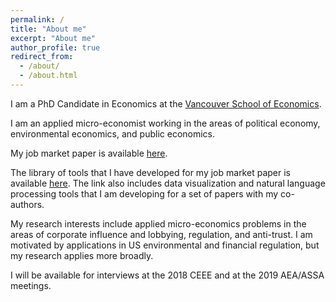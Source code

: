```yaml
---
permalink: /
title: "About me"
excerpt: "About me"
author_profile: true
redirect_from:
  - /about/
  - /about.html
---
```




I am a PhD Candidate in Economics at the [Vancouver School of Economics](https://economics.ubc.ca/).

I am an applied micro-economist working in the areas of political economy, environmental economics, and public economics.

My job market paper is available [here](https://bradhackinen.ca/files/BradHackinen_JMP.pdf).

The library of tools that I have developed for my job market paper is available [here](https://bradhackinen.ca/tools/). The link also includes data visualization and natural language processing tools that I am developing for a set of papers with my co-authors.

My research interests include applied micro-economics problems in the areas of corporate influence and lobbying, regulation, and anti-trust. I am motivated by applications in US environmental and financial regulation, but my research applies more broadly.

I will be available for interviews at the 2018 CEEE and at the 2019 AEA/ASSA meetings.
